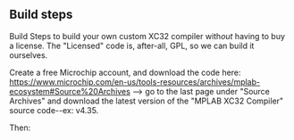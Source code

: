 
## Build steps

Build Steps to build your own custom XC32 compiler with*out* having to buy a license. The "Licensed" code is, after-all, GPL, so we can build it ourselves.

Create a free Microchip account, and download the code here: https://www.microchip.com/en-us/tools-resources/archives/mplab-ecosystem#Source%20Archives --> go to the last page under "Source Archives" and download the latest version of the "MPLAB XC32 Compiler" source code--ex: v4.35.

Then:

```bash


```
